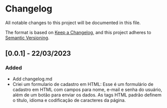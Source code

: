 # Changelog

All notable changes to this project will be documented in this file.

The format is based on [Keep a Changelog](https://keepachangelog.com/en/1.0.0/),
and this project adheres to [Semantic Versioning](https://semver.org/spec/v2.0.0.html).

## [0.0.1] - 22/03/2023

### Added

- Add changelog.md
- Criei um formulario de cadastro em HTML: Esse é um formulário de cadastro em HTML com campos para nome, e-mail e senha do usuário, além de um botão para enviar os dados. As tags HTML padrão definem o título, idioma e codificação de caracteres da página.
